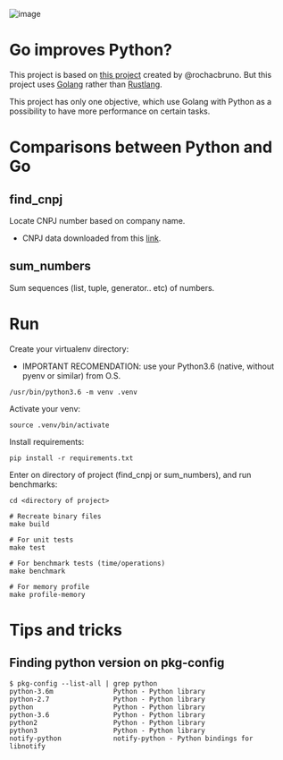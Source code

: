 
![image](https://user-images.githubusercontent.com/1902333/47128770-0dd10000-d269-11e8-89f5-e7f85a4f89ed.png)

# Go improves Python?

This project is based on [this project](https://github.com/rochacbruno/rust-python-example) created by @rochacbruno. But this project uses [Golang](https://golang.org/) rather than [Rustlang](https://www.rust-lang.org).

This project has only one objective, which use Golang with Python as a possibility to have more performance on certain tasks.

# Comparisons between Python and Go

## find_cnpj

Locate CNPJ number based on company name.

- CNPJ data downloaded from this [link](http://idg.receita.fazenda.gov.br/orientacao/tributaria/cadastros/cadastro-nacional-de-pessoas-juridicas-cnpj/dados-abertos-do-cnpj).

## sum_numbers

Sum sequences (list, tuple, generator.. etc) of numbers.

# Run

Create your virtualenv directory:

- IMPORTANT RECOMENDATION: use your Python3.6 (native, without pyenv or similar) from O.S.

```
/usr/bin/python3.6 -m venv .venv
```

Activate your venv:

```
source .venv/bin/activate
```

Install requirements:

```
pip install -r requirements.txt
```

Enter on directory of project (find_cnpj or sum_numbers), and run benchmarks:

```
cd <directory of project>

# Recreate binary files
make build

# For unit tests
make test  

# For benchmark tests (time/operations)
make benchmark

# For memory profile
make profile-memory
```

# Tips and tricks

## Finding python version on pkg-config

```
$ pkg-config --list-all | grep python
python-3.6m               Python - Python library
python-2.7                Python - Python library
python                    Python - Python library
python-3.6                Python - Python library
python2                   Python - Python library
python3                   Python - Python library
notify-python             notify-python - Python bindings for libnotify
```
